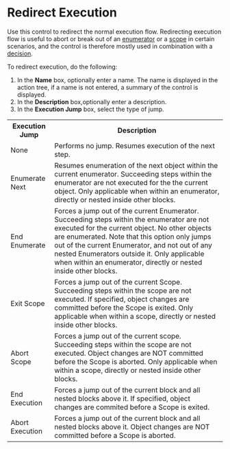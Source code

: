 # Redirect Execution

Use this control to redirect the normal execution flow. Redirecting execution flow is useful to abort or break out of an [enumerator](../blocks/enumerator.md "Enumerator") or a [scope](../blocks/scope.md "Scope") in certain scenarios, and the control is therefore mostly used in combination with a [decision](../blocks/decision.md "Decision").

To redirect execution, do the following:

1.  In the **Name** box, optionally enter a name. The name is displayed in the action tree, if a name is not entered, a summary of the control is displayed.
2.  In the **Description** box,optionally enter a description.
3.  In the **Execution Jump** box, select the type of jump.

<table style="WIDTH: 100%">

<tbody>

<tr>

<th>Execution Jump</th>

<th>Description</th>

</tr>

<tr>

<td>None</td>

<td>Performs no jump. Resumes execution of the next step.</td>

</tr>

<tr>

<td>Enumerate Next</td>

<td>Resumes enumeration of the next object within the current enumerator. Succeeding steps within the enumerator are not executed for the the current object. Only applicable when within an enumerator, directly or nested inside other blocks.</td>

</tr>

<tr>

<td>

End Enumerate

</td>

<td>Forces a jump out of the current Enumerator. Succeeding steps within the enumerator are not executed for the current object. No other objects are enumerated. Note that this option only jumps out of the current Enumerator, and not out of any nested Enumerators outside it. Only applicable when within an enumerator, directly or nested inside other blocks.</td>

</tr>

<tr>

<td>

Exit Scope

</td>

<td>Forces a jump out of the current Scope. Succeeding steps within the scope are not executed. If specified, object changes are committed before the Scope is exited. Only applicable when within a scope, directly or nested inside other blocks.</td>

</tr>

<tr>

<td>Abort Scope</td>

<td>Forces a jump out of the current scope. Succeeding steps within the scope are not executed. Object changes are NOT committed before the Scope is aborted. Only applicable when within a scope, directly or nested inside other blocks.</td>

</tr>

<tr>

<td>End Execution</td>

<td>Forces a jump out of the current block and all nested blocks above it. If specified, object changes are commited before a Scope is exited.</td>

</tr>

<tr>

<td>Abort Execution</td>

<td>Forces a jump out of the current block and all nested blocks above it. Object changes are NOT committed before a Scope is aborted.</td>

</tr>

</tbody>

</table>